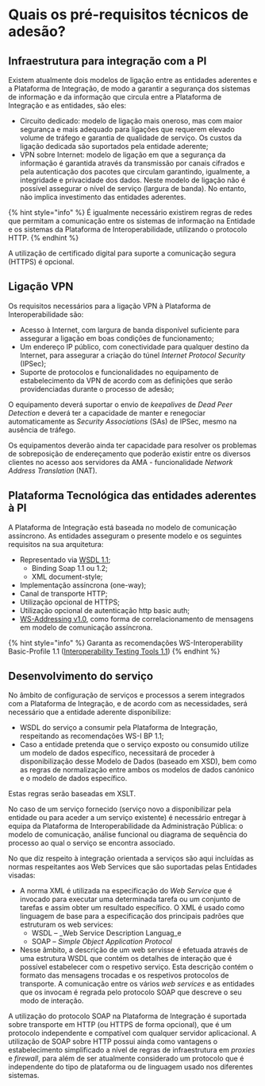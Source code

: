# Quais os pré-requisitos técnicos de adesão?

## Infraestrutura para integração com a PI

Existem atualmente dois modelos de ligação entre as entidades aderentes e a Plataforma de Integração, de modo a garantir a segurança dos sistemas de informação e da informação que circula entre a Plataforma de Integração e as entidades, são eles:

* Circuito dedicado: modelo de ligação mais oneroso, mas com maior segurança e mais adequado para ligações que requerem elevado volume de tráfego e garantia de qualidade de serviço. Os custos da ligação dedicada são suportados pela entidade aderente;
* VPN sobre Internet: modelo de ligação em que a segurança da informação é garantida através da transmissão por canais cifrados e pela autenticação dos pacotes que circulam garantindo, igualmente, a integridade e privacidade dos dados. Neste modelo de ligação não é possível assegurar o nível de serviço (largura de banda). No entanto, não implica investimento das entidades aderentes.

{% hint style="info" %}
É igualmente necessário existirem regras de redes que permitam a comunicação entre os sistemas de informação na Entidade e os sistemas da Plataforma de Interoperabilidade, utilizando o protocolo HTTP.
{% endhint %}

A utilização de certificado digital para suporte a comunicação segura (HTTPS) é opcional.

## Ligação VPN

Os requisitos necessários para a ligação VPN à Plataforma de Interoperabilidade são:

* Acesso à Internet, com largura de banda disponível suficiente para assegurar a ligação em boas condições de funcionamento;
* Um endereço IP público, com conectividade para qualquer destino da Internet, para assegurar a criação do túnel _Internet Protocol Security_ (IPSec);
* Suporte de protocolos e funcionalidades no equipamento de estabelecimento da VPN de acordo com as definições que serão providenciadas durante o processo de adesão;

O equipamento deverá suportar o envio de _keepalives_ de _Dead Peer Detection_ e deverá ter a capacidade de manter e renegociar automaticamente as _Security Associations_ (SAs) de IPSec, mesmo na ausência de tráfego.

Os equipamentos deverão ainda ter capacidade para resolver os problemas de sobreposição de endereçamento que poderão existir entre os diversos clientes no acesso aos servidores da AMA - funcionalidade _Network Address Translation_ (NAT).

## Plataforma Tecnológica das entidades aderentes à PI



A Plataforma de Integração está baseada no modelo de comunicação assíncrono. As entidades asseguram o presente modelo e os seguintes requisitos na sua arquitetura:

* Representado via [WSDL 1.1](http://www.w3.org/TR/wsdl);&#x20;
  * Binding Soap 1.1 ou 1.2;&#x20;
  * XML document-style;&#x20;
* Implementação assíncrona (one-way);
* Canal de transporte HTTP;
* Utilização opcional de HTTPS;
* Utilização opcional de autenticação http basic auth;
* [WS-Addressing v1.0](http://www.w3.org/TR/ws-addr-core/), como forma de correlacionamento de mensagens em modelo de comunicação assíncrona.

{% hint style="info" %}
Garanta as recomendações WS-Interoperability Basic-Profile 1.1 ([Interoperability Testing Tools 1.1](http://www.ws-i.org/deliverables/workinggroup.aspx?wg=testingtools))
{% endhint %}

## Desenvolvimento do serviço

No âmbito de configuração de serviços e processos a serem integrados com a Plataforma de Integração, e de acordo com as necessidades, será necessário que a entidade aderente disponibilize:

* WSDL do serviço a consumir pela Plataforma de Integração, respeitando as recomendações WS-I BP 1.1;
* Caso a entidade pretenda que o serviço exposto ou consumido utilize um modelo de dados específico, necessitará de proceder à disponibilização desse Modelo de Dados (baseado em XSD), bem como as regras de normalização entre ambos os modelos de dados canónico e o modelo de dados específico.

Estas regras serão baseadas em XSLT.

No caso de um serviço fornecido (serviço novo a disponibilizar pela entidade ou para aceder a um serviço existente) é necessário entregar à equipa da Plataforma de Interoperabilidade da Administração Pública: o modelo de comunicação, análise funcional ou diagrama de sequência do processo ao qual o serviço se encontra associado.

No que diz respeito à integração orientada a serviços são aqui incluídas as normas respeitantes aos Web Services que são suportadas pelas Entidades visadas:

* A norma XML é utilizada na especificação do _Web Service_ que é invocado para executar uma determinada tarefa ou um conjunto de tarefas e assim obter um resultado específico. O XML é usado como linguagem de base para a especificação dos principais padrões que estruturam os web services:
  * WSDL – _Web Service Description Languag_e
  * SOAP – _Simple Object Application Protocol_
* Nesse âmbito, a descrição de um web servisse é efetuada através de uma estrutura WSDL que contém os detalhes de interação que é possível estabelecer com o respetivo serviço. Esta descrição contém o formato das mensagens trocadas e os respetivos protocolos de transporte. A comunicação entre os vários _web services_ e as entidades que os invocam é regrada pelo protocolo SOAP que descreve o seu modo de interação.

A utilização do protocolo SOAP na Plataforma de Integração é suportada sobre transporte em HTTP (ou HTTPS de forma opcional), que é um protocolo independente e compatível com qualquer servidor aplicacional. A utilização de SOAP sobre HTTP possui ainda como vantagens o estabelecimento simplificado a nível de regras de infraestrutura em _proxies_ e _firewall_, para além de ser atualmente considerado um protocolo que é independente do tipo de plataforma ou de linguagem usado nos diferentes sistemas.
